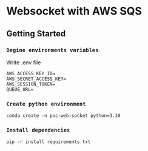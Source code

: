 # Websocket with AWS SQS 


## Getting Started

### ```Degine environments variables```
Write .env file
```
AWS_ACCESS_KEY_ID=
AWS_SECRET_ACCESS_KEY=
AWS_SESSION_TOKEN=
QUEUE_URL=
```

### ```Create python environment```
```
conda create -n poc-web-socket python=3.10
```

### ```Install dependencies```
```
pip -r install requirements.txt
```

